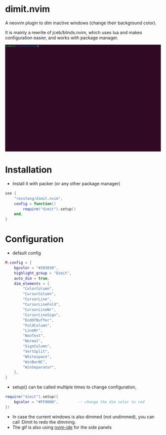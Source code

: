 # dimit.nvim
A neovim plugin to dim inactive windows (change their background color). 

It is mainly a rewrite of jceb/blinds.nvim, which uses lua and makes configuration easier, and works with package manager.

![Dimit animation](dimit-nvim.gif)

# Installation
- Install it with packer (or any other package manager)
```lua
use {
    "rosstang/dimit.nvim",
    config = function()
        require("dimit").setup()
    end,
}
```

# Configuration
- default config
```lua
M.config = {
    bgcolor = "#303030",
    highlight_group = "Dimit",
    auto_dim = true,
    dim_elements = {
        "ColorColumn",
        "CursorColumn",
        "CursorLine",
        "CursorLineFold",
        "CursorLineNr",
        "CursorLineSign",
        "EndOfBuffer",
        "FoldColumn",
        "LineNr",
        "NonText",
        "Normal",
        "SignColumn",
        "VertSplit",
        "Whitespace",
        "WinBarNC",
        "WinSeparator",
    },
}
```

- setup() can be called multiple times to change configuration,
```lua
require("dimit").setup({
    bgcolor = "#FF0000",         -- change the dim color to red
})
```

- In case the current windows is also dimmed (not undimmed), you can call :Dimit to redo the dimming.
- The gif is also using [nvim-ide](https://github.com/ldelossa/nvim-ide) for the side panels
